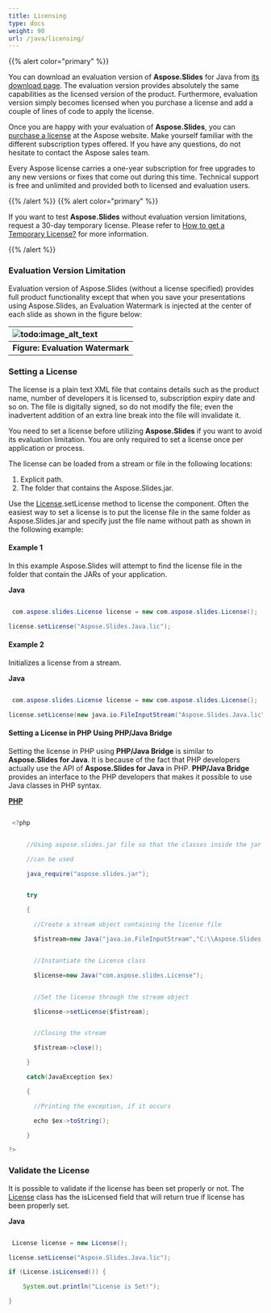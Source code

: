 ```yaml
---
title: Licensing
type: docs
weight: 90
url: /java/licensing/
---
```


{{% alert color="primary" %}} 

You can download an evaluation version of **Aspose.Slides** for Java from [its download page](http://maven.aspose.com/repository/simple/ext-release-local/com/aspose/aspose-slides/). The evaluation version provides absolutely the same capabilities as the licensed version of the product. Furthermore, evaluation version simply becomes licensed when you purchase a license and add a couple of lines of code to apply the license.

Once you are happy with your evaluation of **Aspose.Slides**, you can [purchase a license](https://purchase.aspose.com/default.aspx) at the Aspose website. Make yourself familiar with the different subscription types offered. If you have any questions, do not hesitate to contact the Aspose sales team.

Every Aspose license carries a one-year subscription for free upgrades to any new versions or fixes that come out during this time. Technical support is free and unlimited and provided both to licensed and evaluation users.

{{% /alert %}} {{% alert color="primary" %}} 

If you want to test **Aspose.Slides** without evaluation version limitations, request a 30-day temporary license. Please refer to [How to get a Temporary License?](https://purchase.aspose.com/temporary-license) for more information.

{{% /alert %}} 
### **Evaluation Version Limitation**
Evaluation version of Aspose.Slides (without a license specified) provides full product functionality except that when you save your presentations using Aspose.Slides, an Evaluation Watermark is injected at the center of each slide as shown in the figure below:

|![todo:image_alt_text](http://i.imgur.com/mk7c8lo.png)|
| :- |
|**Figure: Evaluation Watermark**|
### **Setting a License**
The license is a plain text XML file that contains details such as the product name, number of developers it is licensed to, subscription expiry date and so on. The file is digitally signed, so do not modify the file; even the inadvertent addition of an extra line break into the file will invalidate it.

You need to set a license before utilizing **Aspose.Slides** if you want to avoid its evaluation limitation. You are only required to set a license once per application or process.

The license can be loaded from a stream or file in the following locations:

1. Explicit path.
1. The folder that contains the Aspose.Slides.jar.

Use the [License](http://www.aspose.com/api/java/slides/com.aspose.slides/classes/License).setLicense method to license the component. Often the easiest way to set a license is to put the license file in the same folder as Aspose.Slides.jar and specify just the file name without path as shown in the following example:
#### **Example 1**
In this example Aspose.Slides will attempt to find the license file in the folder that contain the JARs of your application.

**Java**

``` java

 com.aspose.slides.License license = new com.aspose.slides.License();

license.setLicense("Aspose.Slides.Java.lic");

```
#### **Example 2**
Initializes a license from a stream.

**Java**

``` java

 com.aspose.slides.License license = new com.aspose.slides.License();

license.setLicense(new java.io.FileInputStream("Aspose.Slides.Java.lic"));

```
#### **Setting a License in PHP Using PHP/Java Bridge**
Setting the license in PHP using **PHP/Java Bridge** is similar to **Aspose.Slides for Java**. It is because of the fact that PHP developers actually use the API of **Aspose.Slides for Java** in PHP. **PHP/Java Bridge** provides an interface to the PHP developers that makes it possible to use Java classes in PHP syntax.

[**PHP**](/pages/createpage.action?spaceKey=slidesjava&title=PHP&linkCreation=true&fromPageId=9503253)

``` java

 <?php


	 //Using aspose.slides.jar file so that the classes inside the jar file

	 //can be used

	 java_require("aspose.slides.jar");


	 try

	 {

	   //Create a stream object containing the license file

	   $fistream=new Java("java.io.FileInputStream","C:\\Aspose.Slides.Java.lic");


	   //Instantiate the License class

	   $license=new Java("com.aspose.slides.License");


	   //Set the license through the stream object

	   $license->setLicense($fistream);


	   //Closing the stream

	   $fistream->close();

	 }

	 catch(JavaException $ex)

	 {

	   //Printing the exception, if it occurs

	   echo $ex->toString();

	 }

?>

```
### **Validate the License**
It is possible to validate if the license has been set properly or not. The [License](https://apireference.aspose.com/java/slides/com.aspose.slides/License) class has the isLicensed field that will return true if license has been properly set.

**Java**

``` java

 License license = new License();

license.setLicense("Aspose.Slides.Java.lic");

if (License.isLicensed()) {

    System.out.println("License is Set!");

}

```


